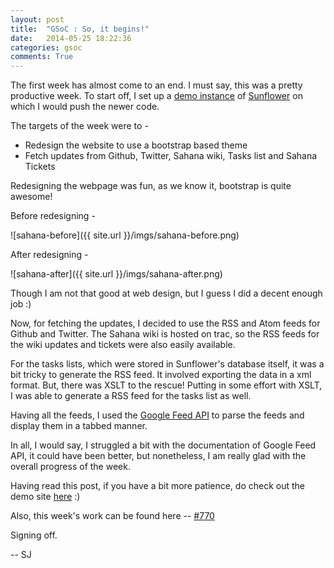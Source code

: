 ```yaml
---
layout: post
title:  "GSoC : So, it begins!"
date:   2014-05-25 18:22:36
categories: gsoc
comments: True
---
```


The first week has almost come to an end. I must say, this was a pretty productive week. To start off, I set up a [demo instance](http://demo.ssf.sahanafoundation.org/) of [Sunflower](http://ssf.sahanafoundation.org/) on which I would push the newer code.

The targets of the week were to - 

* Redesign the website to use a bootstrap based theme 
* Fetch updates from Github, Twitter, Sahana wiki, Tasks list and Sahana Tickets

Redesigning the webpage was fun, as we know it, bootstrap is quite awesome!

Before redesigning - 

![sahana-before]({{ site.url }}/imgs/sahana-before.png) 

After redesigning - 

![sahana-after]({{ site.url }}/imgs/sahana-after.png)

Though I am not that good at web design, but I guess I did a decent enough job :)

Now, for fetching the updates, I decided to use the RSS and Atom feeds for Github and Twitter. The Sahana wiki is hosted on trac, so the RSS feeds for the wiki updates and tickets were also easily available.

For the tasks lists, which were stored in Sunflower's database itself, it was a bit tricky to generate the RSS feed. It involved exporting the data in a xml format. But, there was XSLT to the rescue! Putting in some effort with XSLT, I was able to generate a RSS feed for the tasks list as well.

Having all the feeds, I used the [Google Feed API](https://developers.google.com/feed) to parse the feeds and display them in a tabbed manner.

In all, I would say, I struggled a bit with the documentation of Google Feed API, it could have been better, but nonetheless, I am really glad with the overall progress of the week.

Having read this post, if you have a bit more patience, do check out the demo site [here](http://demo.ssf.sahanafoundation.org) :)

Also, this week's work can be found here -- [#770](https://github.com/flavour/eden/pull/770)

Signing off.

-- SJ